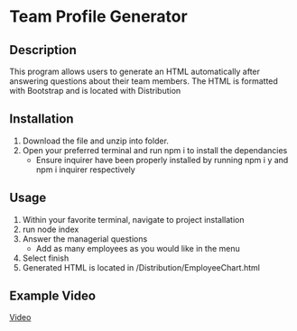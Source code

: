 # Team Profile Generator

## Description

This program allows users to generate an HTML automatically after answering questions about their team members. The HTML is formatted with Bootstrap and is located with Distribution

## Installation

1. Download the file and unzip into folder. 
2. Open your preferred terminal and run npm i to install the dependancies
    + Ensure inquirer have been properly installed by running npm i y and npm i inquirer respectively

## Usage

1. Within your favorite terminal, navigate to project installation
2. run node index
3. Answer the managerial questions
    + Add as many employees as you would like in the menu
4. Select finish
5. Generated HTML is located in /Distribution/EmployeeChart.html

## Example Video

[Video](youtube.com)